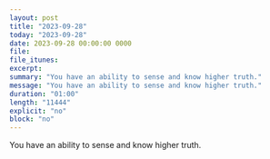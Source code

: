 ```yaml
---
layout: post
title: "2023-09-28"
today: "2023-09-28"
date: 2023-09-28 00:00:00 0000
file:
file_itunes:
excerpt:
summary: "You have an ability to sense and know higher truth."
message: "You have an ability to sense and know higher truth."
duration: "01:00"
length: "11444"
explicit: "no"
block: "no"
---
```

You have an ability to sense and know higher truth.

